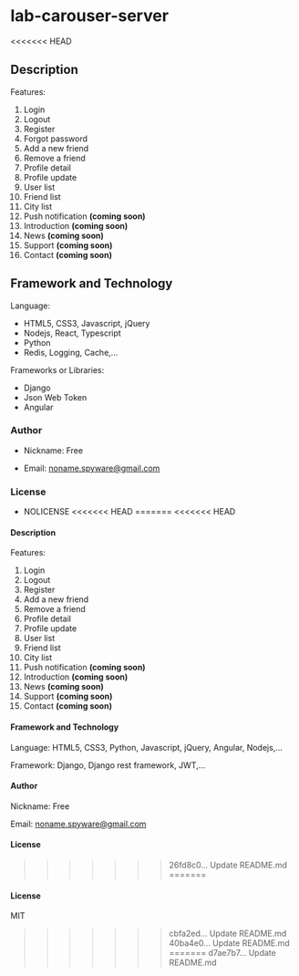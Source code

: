 # lab-carouser-server

<<<<<<< HEAD
## Description

Features:

1. Login
2. Logout
3. Register
4. Forgot password
5. Add a new friend
6. Remove a friend
7. Profile detail
8. Profile update
9. User list
10. Friend list
11. City list
12. Push notification **(coming soon)**
13. Introduction **(coming soon)**
14. News **(coming soon)**
15. Support **(coming soon)**
16. Contact **(coming soon)**

## Framework and Technology

Language:

- HTML5, CSS3, Javascript, jQuery
- Nodejs, React, Typescript
- Python
- Redis, Logging, Cache,...

Frameworks or Libraries:

- Django
- Json Web Token
- Angular

### Author

- Nickname: Free

- Email: noname.spyware@gmail.com

### License

- NOLICENSE
<<<<<<< HEAD
=======
<<<<<<< HEAD
#### Description

Features:
1. Login
2. Logout
3. Register
4. Add a new friend
5. Remove a friend
6. Profile detail
7. Profile update
8. User list
9. Friend list
10. City list
11. Push notification **(coming soon)**
12. Introduction **(coming soon)**
13. News **(coming soon)**
14. Support **(coming soon)**
15. Contact **(coming soon)**

#### Framework and Technology

Language: HTML5, CSS3, Python, Javascript, jQuery, Angular, Nodejs,...

Framework: Django, Django rest framework, JWT,...

#### Author

Nickname: Free

Email: noname.spyware@gmail.com

#### License
>>>>>>> 26fd8c0... Update README.md
=======
#### License

MIT
>>>>>>> cbfa2ed... Update README.md
>>>>>>> 40ba4e0... Update README.md
=======
>>>>>>> d7ae7b7... Update README.md
